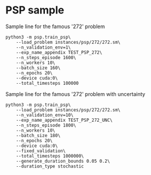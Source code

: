 # PSP sample

Sample line for the famous '272' problem
```
python3 -m psp.train_psp\
    --load_problem instances/psp/272/272.sm\
    --n_validation_env=1\
    --exp_name_appendix TEST_PSP_272\
    --n_steps_episode 1600\
    --n_workers 10\
    --batch_size 160\
    --n_epochs 20\
    --device cuda:0\
    --total_timesteps 100000
```


Sample line for the famous '272' problem with uncertainty
```
python3 -m psp.train_psp\
    --load_problem instances/psp/272/272.sm\
    --n_validation_env=10\
    --exp_name_appendix TEST_PSP_272_UNC\
    --n_steps_episode 1800\
    --n_workers 10\
    --batch_size 180\
    --n_epochs 20\
    --device cuda:0\
    --fixed_validation\
    --total_timesteps 1000000\
    --generate_duration_bounds 0.05 0.2\
    --duration_type stochastic
```
